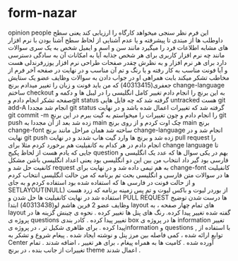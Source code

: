 # form-nazar
opinion people
این فرم نظر سنجی میخواهد کارگاه را ارزیابی کند یعنی سطح داوطلب ها از مبتدی تا پیشرفته و یا عدم آشنایی از لحاظ سطح آشنا بودن با نرم افزار های مشابه اطلاعات فرد را میگیرد مانند سن و اسم و ایمیل شخص به یک سری سوالات مانند چه نرم افزار کاربری برای هر شخص جذابه آیا به امکانات آن به سادگی دسترسی دارد برای هر نرم افزار و به نظرش چقدر صفحات طراحی نرم افزار یوزرفرندلی هست و آیا فونت مناسب به کار رفته و یا رنگ و تم آن مناسب و در نهایت در صفحه آخر فرم از مخاطب تشکر میکند بابت همراهی او در جواب دادن به سوالات
وظایف عضو یک ستایش جعفری(40313415) که من باید فونت و زبان را تغییر میدادم برنچ change-language ساختم checkout به این برنچ را انجام دادم تغییر کامل انگلیسی را در لیبل ها و دکمه و صفحه تشکر انجام دادم وgit status گرفته شد که چه فایل هایی untracked هست git add-A انجام شد مجددا git status گرفته شد که تغییرات اعمال شده باشد و در نهایت git commit -m را انجام دادم و چون تغییرات را میخواستم به گیت ببرم در این برنچ git push زده شد بعد از آن مجددا  به main چک اوت کردم و از روی برنچ main برنچ change-font ساخته شد همان مراحل مانند برنچ change-language انجام شد و در نهایت git push زده شد و برنچ ها وارد گیت هاب شدند و در نهایت pull request را انجام دادم در هر کدام به کانفیلیت هم برخورد کردم مثلا برای change language تا جایی که یادم هست از لحاظ پکیج question بهم در یکی سوال ها که عدد یک انگلیسی و فارسی بود گیر داد انتخاب من بین این دو انگلیسی بود یعنی اعداد انگلیسی باشن مشکل کانفیت حل شد و request به هم تیمی داده شد و در نهایت برای change-font کانفیلیت ها در سوالات متن فارسی و انگلیسی بحث تم برنامه که من حالت انگلیسی انتخاب کردم و از حالت فونت در فارسی ها که استفاده شده بود استفاده کردم و به جای SETLAYOUT(NULL)  از بوردر لیوت و  باکس لیوت و تم پس زمینه برنامه که زرد هست استفاده شد در نهایت کانفیلیت ها حل شدن و PULL REQUEST ها درست شدن 
توضیح وظایف عضو 2 فرین هاشم لو(40313438)
ابتدا layout های تمام چهار صفحه ، به layout گفته شده تغییر پیدا کرده.
 رنگ های پنل ها تغییر کرده .
نحوه ی چینش گزینه ها در پروژه ی questions تغییر پیدا کرده .
کادر بندی box ها در پروژه ی information تغییر پیدا کرده .
برای ظاهری شکیل تر ، در پروژه یinformation و questions , با استفاده از توابع ارائه شده ، کمی فاصله بین مرز پنل و نوشته ایجاد شده .
پیغام شروع و تشکر به Center آورده شده .
کامیت ها به همراه پیغام ، برای هر تغییر ، اضافه شدند .
تمام تغییرات از جانب بنده ، در برنچ theme اعمال شدند .
